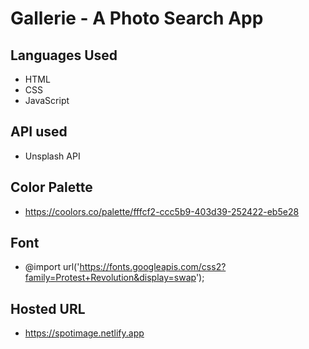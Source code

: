 # Gallerie - A Photo Search App

## Languages Used

- HTML
- CSS
- JavaScript

## API used
- Unsplash API

## Color Palette
- https://coolors.co/palette/fffcf2-ccc5b9-403d39-252422-eb5e28

## Font
- @import url('https://fonts.googleapis.com/css2?family=Protest+Revolution&display=swap');

## Hosted URL
- https://spotimage.netlify.app
